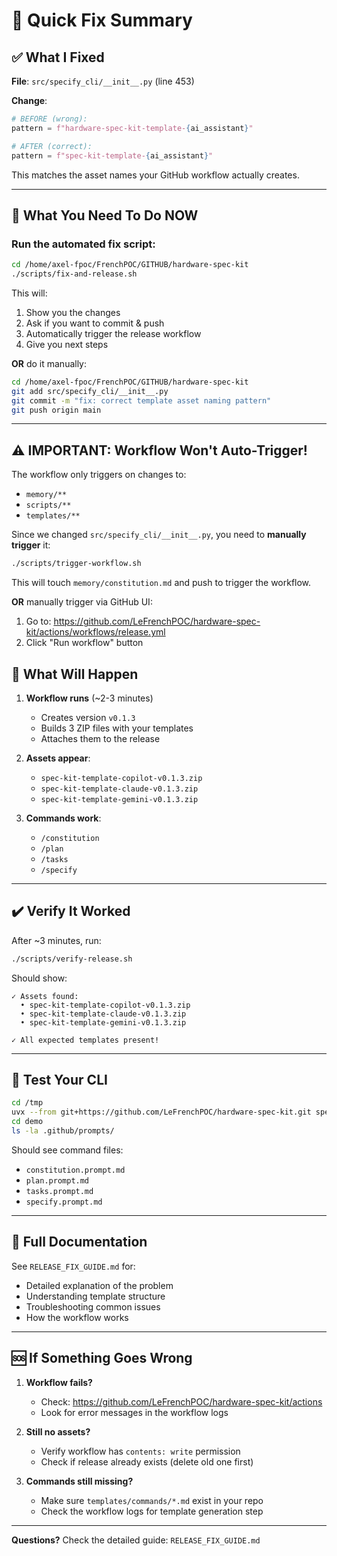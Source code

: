 # 🔧 Quick Fix Summary

## ✅ What I Fixed

**File**: `src/specify_cli/__init__.py` (line 453)

**Change**:
```python
# BEFORE (wrong):
pattern = f"hardware-spec-kit-template-{ai_assistant}"

# AFTER (correct):  
pattern = f"spec-kit-template-{ai_assistant}"
```

This matches the asset names your GitHub workflow actually creates.

---

## 🚀 What You Need To Do NOW

### Run the automated fix script:

```bash
cd /home/axel-fpoc/FrenchPOC/GITHUB/hardware-spec-kit
./scripts/fix-and-release.sh
```

This will:
1. Show you the changes
2. Ask if you want to commit & push
3. Automatically trigger the release workflow
4. Give you next steps

**OR** do it manually:

```bash
cd /home/axel-fpoc/FrenchPOC/GITHUB/hardware-spec-kit
git add src/specify_cli/__init__.py
git commit -m "fix: correct template asset naming pattern"
git push origin main
```

---

## ⚠️ IMPORTANT: Workflow Won't Auto-Trigger!

The workflow only triggers on changes to:
- `memory/**`
- `scripts/**`  
- `templates/**`

Since we changed `src/specify_cli/__init__.py`, you need to **manually trigger** it:

```bash
./scripts/trigger-workflow.sh
```

This will touch `memory/constitution.md` and push to trigger the workflow.

**OR** manually trigger via GitHub UI:
1. Go to: https://github.com/LeFrenchPOC/hardware-spec-kit/actions/workflows/release.yml
2. Click "Run workflow" button

## 🎯 What Will Happen

1. **Workflow runs** (~2-3 minutes)
   - Creates version `v0.1.3`
   - Builds 3 ZIP files with your templates
   - Attaches them to the release

2. **Assets appear**:
   - `spec-kit-template-copilot-v0.1.3.zip`
   - `spec-kit-template-claude-v0.1.3.zip`
   - `spec-kit-template-gemini-v0.1.3.zip`

3. **Commands work**:
   - `/constitution`
   - `/plan`
   - `/tasks`
   - `/specify`

---

## ✔️ Verify It Worked

After ~3 minutes, run:

```bash
./scripts/verify-release.sh
```

Should show:
```
✓ Assets found:
  • spec-kit-template-copilot-v0.1.3.zip
  • spec-kit-template-claude-v0.1.3.zip
  • spec-kit-template-gemini-v0.1.3.zip

✓ All expected templates present!
```

---

## 🧪 Test Your CLI

```bash
cd /tmp
uvx --from git+https://github.com/LeFrenchPOC/hardware-spec-kit.git specify init demo --ai copilot --no-git
cd demo
ls -la .github/prompts/
```

Should see command files:
- `constitution.prompt.md`
- `plan.prompt.md`
- `tasks.prompt.md`
- `specify.prompt.md`

---

## 📖 Full Documentation

See `RELEASE_FIX_GUIDE.md` for:
- Detailed explanation of the problem
- Understanding template structure
- Troubleshooting common issues
- How the workflow works

---

## 🆘 If Something Goes Wrong

1. **Workflow fails?**
   - Check: https://github.com/LeFrenchPOC/hardware-spec-kit/actions
   - Look for error messages in the workflow logs

2. **Still no assets?**
   - Verify workflow has `contents: write` permission
   - Check if release already exists (delete old one first)

3. **Commands still missing?**
   - Make sure `templates/commands/*.md` exist in your repo
   - Check the workflow logs for template generation step

---

**Questions?** Check the detailed guide: `RELEASE_FIX_GUIDE.md`
